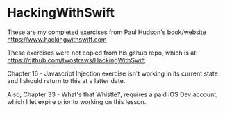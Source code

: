 # HackingWithSwift

These are my completed exercises from Paul Hudson's book/website https://www.hackingwithswift.com

These exercises were not copied from his github repo, which is at: https://github.com/twostraws/HackingWithSwift

Chapter 16 - Javascript Injection exercise isn't working in its current state and I should return to this at a latter date.

Also, Chapter 33 - What's that Whistle?, requires a paid iOS Dev account, which I let expire prior to working on this lesson.  
